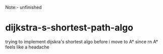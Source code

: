 Note:- unfinished

# dijkstra-s-shortest-path-algo
trying to implement dijskra's shortest algo before i move to A* since rn A* feels like a headache
